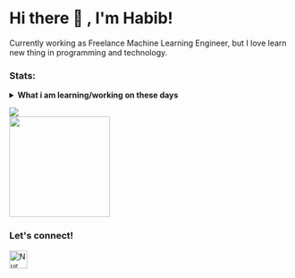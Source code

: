 # Hi there 👋 , I'm Habib!
Currently working as Freelance Machine Learning Engineer, but I love learn new thing in programming and technology.  

<!--
### Tools:
<p>
    <img src="https://img.shields.io/badge/OS-MacOS-blue?&logo=apple" />
    <img src="https://img.shields.io/badge/Code-Swift-blue?&logo=swift" />
    <img src="https://img.shields.io/badge/IDE-Xcode-blue?&logo=xcode" />
    <img src="https://img.shields.io/badge/Text%20Editor-Visual%20Studio%20Code-blue?&logo=visual%20studio%20code&logoColor=blue" />
    <img src="https://gpvc.arturio.dev/bagusfe" />
</p>
-->

### Stats:
<details>
 <summary><strong>What i am learning/working on these days</strong></summary>
    - 🔭 I’m currently working on Freelance Machine Learning Engineer </br>
    - 🌱 I’m currently learning Python, Flutter, and Data Processing </br>
    - 👯 I’m looking to collaborate on Data Scientist. </br>
    - 🤔 I’m looking for help with master of programming. hehe </br>
    - 💬 Ask me about anything.</br>
    - 📫 How to reach me: <a href="mailto:nurhabibrs@gmail.com">Email me!</a>  </br>
    - 😄 Pronouns: He/Him </br>
    - ⚡ Fun fact: ... </br>
</details>

<p>
    <img src="https://github-readme-stats.vercel.app/api?username=nurhabibrs&theme=highcontrast&show_icons=true&hide_border=false&count_private=true" /> </br>
    <img src="https://github-readme-stats.vercel.app/api/top-langs/?username=nurhabibrs&theme=highcontrast&show_icons=true&hide_border=false&layout=compact" height=180 />
</p>

### Let's connect!
<p>
    <a href="https://linkedin.com/in/nurhabibrs"><img width="32" alt="Nur Habib's Linkedin" src="https://upload.wikimedia.org/wikipedia/commons/thumb/c/ca/LinkedIn_logo_initials.png/128px-LinkedIn_logo_initials.png"></a>
</p>
